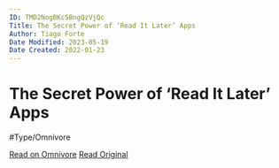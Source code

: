 ```yaml
---
ID: TMD2NogBKc5BngQzVjQc
Title: The Secret Power of ‘Read It Later’ Apps
Author: Tiago Forte
Date Modified: 2023-05-19
Date Created: 2022-01-23
---
```


# The Secret Power of ‘Read It Later’ Apps
#Type/Omnivore

[Read on Omnivore](https://omnivore.app/me/the-secret-power-of-read-it-later-apps-18836f655b0)
[Read Original](https://fortelabs.co/blog/the-secret-power-of-read-it-later-apps)

